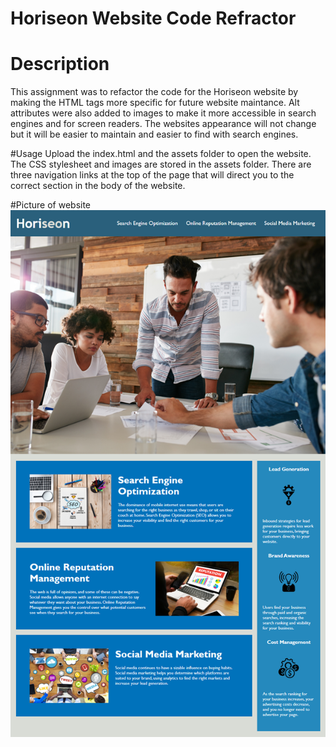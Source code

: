 # Horiseon Website Code Refractor

# Description
This assignment was to refactor the code for the Horiseon website by making the HTML tags more specific for future website maintance. Alt attributes were also added to images to make it more accessible in search engines and for screen readers. The websites appearance will not change but it will be easier to maintain and easier to find with search engines. 

#Usage
Upload the index.html and the assets folder to open the website. The CSS stylesheet and images are stored in the assets folder. There are three navigation links at the top of the page that will direct you to the correct section in the body of the website. 

#Picture of website
![Horiseonwebsite](./assets/images/HoriseonWebsite.png)
